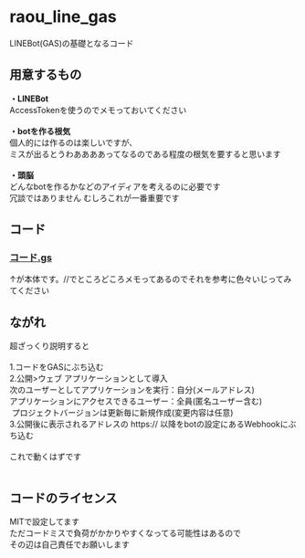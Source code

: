 # raou_line_gas
LINEBot(GAS)の基礎となるコード<BR>

## 用意するもの
<B>・LINEBot</B><BR>
AccessTokenを使うのでメモっておいてください<BR>
<BR>
<B>・botを作る根気</B><BR>
個人的には作るのは楽しいですが、<BR>
ミスが出るとうわああああってなるのである程度の根気を要すると思います<BR>
<BR>
<B>・頭脳</B><BR>
どんなbotを作るかなどのアイディアを考えるのに必要です<BR>
冗談ではありません むしろこれが一番重要です<BR>

## コード
### [コード.gs](https://github.com/negi-0919/raou_line_gas/blob/master/%E3%82%B3%E3%83%BC%E3%83%88%E3%82%99.gs) <BR>
↑が本体です。//でところどころメモってあるのでそれを参考に色々いじってみてください
  
## ながれ
超ざっくり説明すると<BR>
  <BR>
  1.コードをGASにぶち込む<BR>
  2.公開>ウェブ アプリケーションとして導入<BR>
  次のユーザーとしてアプリケーションを実行：自分(メールアドレス)<BR>
  アプリケーションにアクセスできるユーザー：全員(匿名ユーザー含む)<BR>
  プロジェクトバージョンは更新毎に新規作成(変更内容は任意)<BR>
  3.公開後に表示されるアドレスの https:// 以降をbotの設定にあるWebhookにぶち込む<BR>
  <BR>
 これで動くはずです<BR>
    <BR>
## コードのライセンス
MITで設定してます<BR>
ただコードミスで負荷がかかりやすくなってる可能性はあるので<BR>
その辺は自己責任でお願いします
